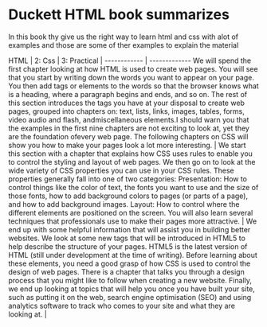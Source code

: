 # Duckett HTML book summarizes 

 In this book thy give us the right way to learn html and css with alot of examples and those are some of ther examples to explain the material 
 
 HTML  | 2: Css | 3: Practical |
 ------------ | ------------- 
We will spend the first chapter looking at how HTML is used to create web pages. You will see that you start by writing down the words you want to appear on your page. You then add tags or elements to the words so that the browser knows what is a heading, where a paragraph begins and ends, and so on. The rest of this section introduces the tags you have at your disposal to create web pages, grouped into chapters on: text, lists, links, images, tables, forms, video audio and flash, andmiscellaneous elements.I should warn you that the examples in the first nine chapters are not exciting to look at, yet they are the foundation ofevery web page. The following chapters on CSS will show you how to make your pages look a lot more interesting. | We start this section with a chapter that explains how CSS uses rules to enable you to control the styling and layout of web pages. We then go on to look at the wide variety of CSS properties you can use in your CSS rules. These properties generally fall into one of two categories: Presentation: How to control things like the color of text, the fonts you want to use and the size of those fonts, how to add background colors to pages (or parts of a page), and how to add background images. Layout: How to control where the different elements are positioned on the screen. You will also learn several techniques that professionals use to make their pages more attractive. | We end up with some helpful information that will assist you in building better websites. We look at some new tags that will be introduced in HTML5 to help describe the structure of your pages. HTML5 is the latest version of HTML (still under development at the time of writing). Before learning about these elements, you need a good grasp of how CSS is used to control the design of web pages. There is a chapter that talks you through a design process that you might like to follow when creating a new website. Finally, we end up looking at topics that will help you once you have built your site, such as putting it on the web, search engine optimisation (SEO) and using analytics software to track who comes to your site and what they are looking at. |
